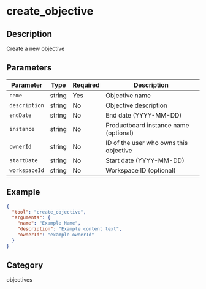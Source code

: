 # create_objective

## Description

Create a new objective

## Parameters

| Parameter     | Type   | Required | Description                            |
| ------------- | ------ | -------- | -------------------------------------- |
| `name`        | string | Yes      | Objective name                         |
| `description` | string | No       | Objective description                  |
| `endDate`     | string | No       | End date (YYYY-MM-DD)                  |
| `instance`    | string | No       | Productboard instance name (optional)  |
| `ownerId`     | string | No       | ID of the user who owns this objective |
| `startDate`   | string | No       | Start date (YYYY-MM-DD)                |
| `workspaceId` | string | No       | Workspace ID (optional)                |

## Example

```json
{
  "tool": "create_objective",
  "arguments": {
    "name": "Example Name",
    "description": "Example content text",
    "ownerId": "example-ownerId"
  }
}
```

## Category

objectives
